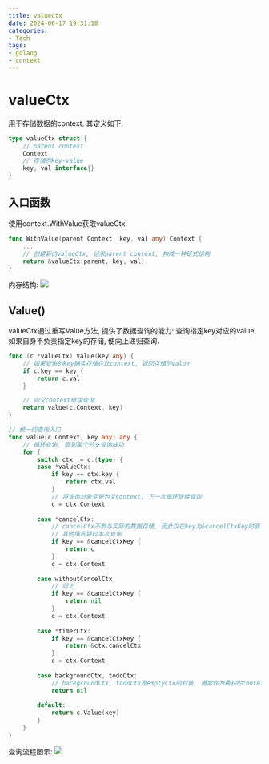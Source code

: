 ```yaml
---
title: valueCtx
date: 2024-06-17 19:31:18
categories:
- Tech
tags:
- golang
- context
---
```


# valueCtx

用于存储数据的context, 其定义如下:

```go
type valueCtx struct {
    // parent context
    Context
    // 存储的key-value
    key, val interface{}
}
```

## 入口函数

使用context.WithValue获取valueCtx.

```go
func WithValue(parent Context, key, val any) Context {
    ...
    // 创建新的valueCtx, 记录parent context, 构成一种链式结构
    return &valueCtx(parent, key, val)
}
```

内存结构:
![](valueCtx_structure.drawio.png)



## Value()

valueCtx通过重写Value方法, 提供了数据查询的能力: 查询指定key对应的value, 如果自身不负责指定key的存储, 便向上递归查询.

```go
func (c *valueCtx) Value(key any) {
    // 如果查询的key确实存储在此context, 返回存储的value
    if c.key == key {
    	return c.val
    }

    // 向父context继续查询
    return value(c.Context, key)
}

// 统一的查询入口
func value(c Context, key any) any {
    // 循环查询, 直到某个分支查询成功
    for {
        switch ctx := c.(type) {
        case *valueCtx:
            if key == ctx.key {
                return ctx.val
            }
            // 将查询对象变更为父context, 下一次循环继续查询
            c = ctx.Context
            
        case *cancelCtx:
            // cancelCtx不参与实际的数据存储, 因此仅在key为&cancelCtxKey时直接返回自身
            // 其他情况跳过本次查询
            if key == &cancelCtxKey {
                return c
            }
            c = ctx.Context
            
        case withoutCancelCtx:
            // 同上
            if key == &cancelCtxKey {
                return nil
            }
            c = ctx.Context
            
        case *timerCtx:
            if key == &cancelCtxKey {
                return &ctx.cancelCtx
            }
            c = ctx.Context
            
        case backgroundCtx, todoCtx:
            // backgroundCtx, todoCtx是emptyCtx的封装, 通常作为最初的context, 因此直接返回nil
            return nil
            
        default:
            return c.Value(key)
        }
    }
}
```

查询流程图示:
![](valueCtx_search.drawio.png)
